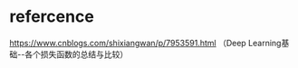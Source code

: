 



# refercence

https://www.cnblogs.com/shixiangwan/p/7953591.html （Deep Learning基础--各个损失函数的总结与比较）
